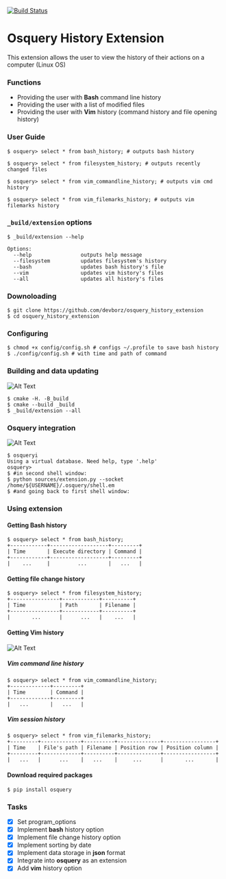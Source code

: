 [![Build Status](https://travis-ci.com/devborz/osquery_history_extension.svg?token=rrbTiACLSyD7Yjcuyygg&branch=master)](https://travis-ci.com/devborz/osquery_history_extension)

# Osquery History Extension

This extension allows the user to view the history of their actions on a computer (Linux OS)

### Functions

* Providing the user with **Bash** command line history
* Providing the user with a list of modified files
* Providing the user with **Vim** history (command history and file opening history)

### User Guide

```ShellSession
$ osquery> select * from bash_history; # outputs bash history

$ osquery> select * from filesystem_history; # outputs recently changed files

$ osquery> select * from vim_commandline_history; # outputs vim cmd history

$ osquery> select * from vim_filemarks_history; # outputs vim filemarks history
```
### `_build/extension` options

```ShellSession
$ _build/extension --help

Options:
  --help                outputs help message
  --filesystem          updates filesystem's history
  --bash                updates bash history's file
  --vim                 updates vim history's files
  --all                 updates all history's files
```

### Downoloading

```ShellSession
$ git clone https://github.com/devborz/osquery_history_extension
$ cd osquery_history_extension
```
### Configuring
```ShellSession
$ chmod +x config/config.sh # configs ~/.profile to save bash history 
$ ./config/config.sh # with time and path of command
```
### Building and data updating
![Alt Text](https://github.com/devborz/osquery_history_extension/blob/master/images/extension-building-saving.gif)
```ShellSession
$ cmake -H. -B_build
$ cmake --build _build
$ _build/extension --all
```
### Osquery integration
![Alt Text](https://github.com/devborz/osquery_history_extension/blob/master/images/extension-osquery.gif)
```ShellSession
$ osqueryi
Using a virtual database. Need help, type '.help'
osquery>
$ #in second shell window:
$ python sources/extension.py --socket /home/${USERNAME}/.osquery/shell.em
$ #and going back to first shell window:
```
### Using extension
#### Getting **Bash** history
```ShellSession
$ osquery> select * from bash_history;
+------------+-------------------+---------+
| Time       | Execute directory | Command |
+------------+-------------------+---------+
|    ...     |         ...       |   ...   |

```
#### Getting file change history
```ShellSession
$ osquery> select * from filesystem_history;
+----------------+------------+----------+
| Time           | Path       | Filename |
+----------------+------------+----------+
|       ...      |      ...   |    ...   |

```
#### Getting **Vim** history
![Alt Text](https://github.com/devborz/osquery_history_extension/blob/master/images/extension-vim-history.gif)
##### **Vim** command line history 
```ShellSession
$ osquery> select * from vim_commandline_history;
+-------------+---------+
| Time        | Command |
+-------------+---------+
|   ...       |   ...   |

```
##### **Vim** session history
```ShellSession
$ osquery> select * from vim_filemarks_history;
+---------+-------------+----------+--------------+-----------------+
| Time    | File's path | Filename | Position row | Position column |
+---------+-------------+----------+--------------+-----------------+
|   ...   |      ...    |   ...    |     ...      |       ...       |

```

#### Download required packages

```ShellSession
$ pip install osquery
```
### Tasks

- [x] Set program_options
- [x] Implement **bash** history option
- [x] Implement file change history option
- [x] Implement sorting by date
- [x] Implement data storage in **json** format
- [x] Integrate into **osquery** as an extension
- [x] Add **vim** history option
